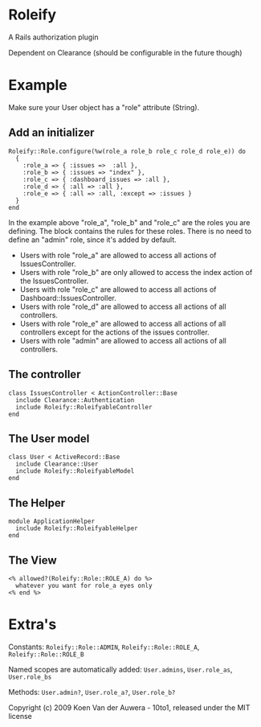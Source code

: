 Roleify
=======

A Rails authorization plugin

Dependent on Clearance (should be configurable in the future though)

Example
=======

Make sure your User object has a "role" attribute (String).

Add an initializer
------------------

    Roleify::Role.configure(%w(role_a role_b role_c role_d role_e)) do
      {
        :role_a => { :issues =>  :all },
        :role_b => { :issues => "index" },
        :role_c => { :dashboard_issues => :all },
        :role_d => { :all => :all },
        :role_e => { :all => :all, :except => :issues }
      }
    end

In the example above "role\_a", "role\_b" and "role\_c" are the roles you are defining. The block contains the rules for these roles. There is no need to define an "admin" role, since it's added by default.

* Users with role "role\_a" are allowed to access all actions of IssuesController.
* Users with role "role\_b" are only allowed to access the index action of the IssuesController.
* Users with role "role\_c" are allowed to access all actions of Dashboard::IssuesController.
* Users with role "role\_d" are allowed to access all actions of all controllers.
* Users with role "role\_e" are allowed to access all actions of all controllers except for the actions of the issues controller.
* Users with role "admin" are allowed to access all actions of all controllers.


The controller
--------------

    class IssuesController < ActionController::Base
      include Clearance::Authentication
      include Roleify::RoleifyableController
    end

The User model
--------------

    class User < ActiveRecord::Base
      include Clearance::User
      include Roleify::RoleifyableModel
    end

The Helper
----------

    module ApplicationHelper
      include Roleify::RoleifyableHelper
    end


The View
--------

    <% allowed?(Roleify::Role::ROLE_A) do %>
      whatever you want for role_a eyes only
    <% end %>

Extra's
=======

Constants: `Roleify::Role::ADMIN`, `Roleify::Role::ROLE_A`, `Roleify::Role::ROLE_B`

Named scopes are automatically added: `User.admins`, `User.role_as`, `User.role_bs`

Methods: `User.admin?`, `User.role_a?`, `User.role_b?`



Copyright (c) 2009 Koen Van der Auwera - 10to1, released under the MIT license
